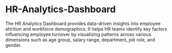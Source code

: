 # HR-Analytics-Dashboard
The HR Analytics Dashboard provides data-driven insights into employee attrition and workforce demographics. It helps HR teams identify key factors influencing employee turnover by visualizing patterns across various dimensions such as age group, salary range, department, job role, and gender.
